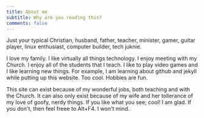```yaml
---
title: About me
subtitle: Why are you reading this?
comments: false
---
```

Just your typical Christian, husband, father, teacher, minister, gamer, guitar player, linux enthusiast, computer builder, tech juknie.

I love my family. I like virtually all things technology. I enjoy meeting with my Church. I enjoy all of the students that I teach. I like to play video games and I like learning new things. For example, I am learning about github and jekyll while putting up this website. Too cool. Hobbies are fun.

This site can exist because of my wonderful jobs, both teaching and with the Church. It can also only exist because of my wife and her tollerance of my love of goofy, nerdy things. If you like what you see; cool! I am glad. If you don't, then feel freee to Alt+F4. I won't mind.